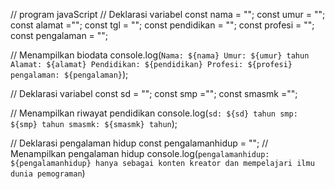 // program javaScript
// Deklarasi variabel
const nama = "";
const umur = "";
const alamat ="";
const tgl = "";
const pendidikan = "";
const profesi = "";
const pengalaman = "";

// Menampilkan biodata
console.log(`
Nama: ${nama}
Umur: ${umur} tahun
Alamat: ${alamat}
Pendidikan: ${pendidikan}
Profesi: ${profesi}
pengalaman: ${pengalaman}
`);

// Deklarasi variabel
const sd = "";
const smp ="";
const smasmk ="";

// Menampilkan riwayat pendidikan
console.log(`
sd: ${sd} tahun
smp: ${smp} tahun
smasmk: ${smasmk} tahun
`);

// Deklarasi pengalaman hidup
const pengalamanhidup = "";
// Menampilkan pengalaman hidup
console.log(`
pengalamanhidup: ${pengalamanhidup}
hanya sebagai konten kreator dan mempelajari ilmu dunia pemograman
`)



